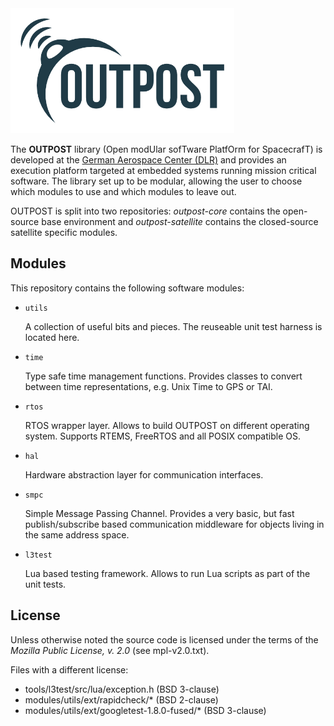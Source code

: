 <img src="doc/images/OUTPOST_logo.png" height="200px" />

The **OUTPOST** library (Open modUlar sofTware PlatfOrm for SpacecrafT)
is developed at the [German Aerospace Center (DLR)][] and provides an
execution platform targeted at embedded systems running mission
critical software.
The library set up to be modular, allowing the user to choose which
modules to use and which modules to leave out.

OUTPOST is split into two repositories: *outpost-core* contains the open-source
base environment and *outpost-satellite* contains the closed-source satellite
specific modules.


Modules
-------

This repository contains the following software modules:

- `utils`

    A collection of useful bits and pieces. The reuseable unit
    test harness is located here.

- `time`

    Type safe time management functions. Provides classes to convert
    between time representations, e.g. Unix Time to GPS or TAI.

- `rtos`

    RTOS wrapper layer. Allows to build OUTPOST on different operating
    system. Supports RTEMS, FreeRTOS and all POSIX compatible OS.

- `hal`

    Hardware abstraction layer for communication interfaces.

- `smpc`

    Simple Message Passing Channel. Provides a very basic, but fast
    publish/subscribe based communication middleware for objects living in
    the same address space.

- `l3test`

    Lua based testing framework. Allows to run Lua scripts as part of
    the unit tests.


License
-------

Unless otherwise noted the source code is licensed under the
terms of the *Mozilla Public License, v. 2.0* (see mpl-v2.0.txt).

Files with a different license:

 - tools/l3test/src/lua/exception.h (BSD 3-clause)
 - modules/utils/ext/rapidcheck/* (BSD 2-clause)
 - modules/utils/ext/googletest-1.8.0-fused/* (BSD 3-clause)


[German Aerospace Center (DLR)]: http://www.dlr.de/irs/en/
